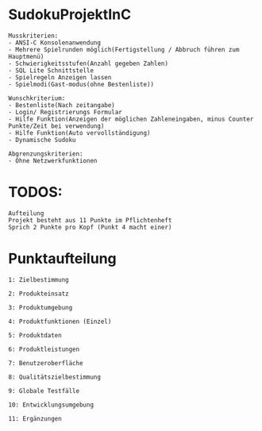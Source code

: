 # SudokuProjektInC

	
	Musskriterien: 
	- ANSI-C Konsolenanwendung
	- Mehrere Spielrunden möglich(Fertigstellung / Abbruch führen zum Hauptmenü)
	- Schwierigkeitsstufen(Anzahl gegeben Zahlen)
	- SQL Lite Schnittstelle
	- Spielregeln Anzeigen lassen
	- Spielmodi(Gast-modus(ohne Bestenliste))

	Wunschkriterium:
	- Bestenliste(Nach zeitangabe)
	- Login/ Registrierungs Formular
	- Hilfe Funktion(Anzeigen der möglichen Zahleneingaben, minus Counter Punkte/Zeit bei verwendung)
	- Hilfe Funktion(Auto vervollständigung)
	- Dynamische Sudoku

	Abgrenzungskriterien:
  	- Ohne Netzwerkfunktionen
	
# TODOS: 
	
	Aufteilung
	Projekt besteht aus 11 Punkte im Pflichtenheft
	Sprich 2 Punkte pro Kopf (Punkt 4 macht einer)
	
# Punktaufteilung
	1: Zielbestimmung
	
	2: Produkteinsatz
	
	3: Produktumgebung
	
	4: Produktfunktionen (Einzel)
	
	5: Produktdaten
	
	6: Produktleistungen
	
	7: Benutzeroberfläche
	
	8: Qualitätszielbestimmung
	
	9: Globale Testfälle
	
	10: Entwicklungsumgebung
	
	11: Ergänzungen
	
